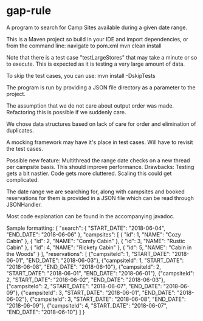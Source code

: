 # gap-rule
<p>
A program to search for Camp Sites available during a given date range.

This is a Maven project so build in your IDE and import dependencies, or from the command line:
navigate to pom.xml
mvn clean install

Note that there is a test case "testLargeStores" that may take a minute or so to execute. This is expected as
it is testing a very large amount of data.

To skip the test cases, you can use:
mvn install -DskipTests

The program is run by providing a JSON file directory as a parameter to the project.

The assumption that we do not care about output order was made. Refactoring this is possible if we suddenly care.

We chose data structures based on lack of care for order and elimination of duplicates.

A mocking framework may have it's place in test cases. Will have to revisit the test cases.

Possible new feature:
Multithread the range date checks on a new thread per campsite basis. This should improve performance.
Drawbacks: Testing gets a bit nastier. Code gets more cluttered. Scaling this could get complicated.

The date range we are searching for, along with campsites and booked reservations for them is provided in a JSON file
which can be read through JSONHandler.

Most code explanation can be found in the accompanying javadoc.

Sample formatting:
{
  "search": {
    "START_DATE": "2018-06-04",
    "END_DATE": "2018-06-06"
  },
  "campsites": [
    {
      "id": 1,
      "NAME": "Cozy Cabin"
    },
    {
      "id": 2,
      "NAME": "Comfy Cabin"
    },
    {
      "id": 3,
      "NAME": "Rustic Cabin"
    },
    {
      "id": 4,
      "NAME": "Rickety Cabin"
    },
    {
      "id": 5,
      "NAME": "Cabin in the Woods"
    }
  ],
  "reservations": [
    {"campsiteId": 1, "START_DATE": "2018-06-01", "END_DATE": "2018-06-03"},
    {"campsiteId": 1, "START_DATE": "2018-06-08", "END_DATE": "2018-06-10"},
    {"campsiteId": 2, "START_DATE": "2018-06-01", "END_DATE": "2018-06-01"},
    {"campsiteId": 2, "START_DATE": "2018-06-02", "END_DATE": "2018-06-03"},
    {"campsiteId": 2, "START_DATE": "2018-06-07", "END_DATE": "2018-06-09"},
    {"campsiteId": 3, "START_DATE": "2018-06-01", "END_DATE": "2018-06-02"},
    {"campsiteId": 3, "START_DATE": "2018-06-08", "END_DATE": "2018-06-09"},
    {"campsiteId": 4, "START_DATE": "2018-06-07", "END_DATE": "2018-06-10"}
  ]
}
</p>
